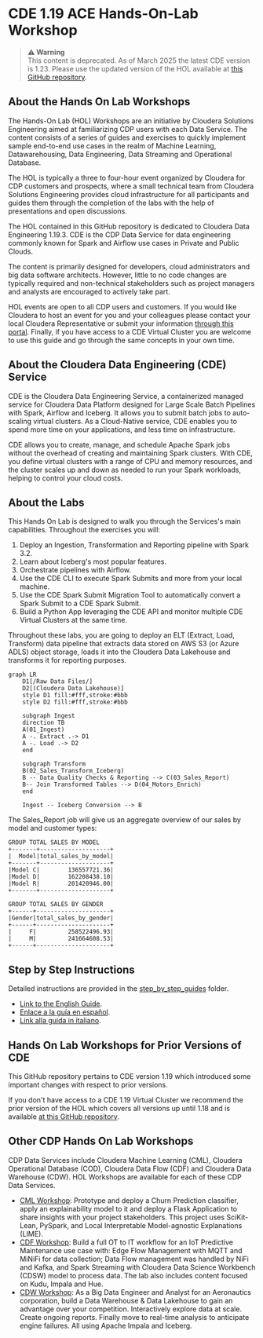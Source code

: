 # CDE 1.19 ACE Hands-On-Lab Workshop

>**⚠ Warning**  
>This content is deprecated. As of March 2025 the latest CDE version is 1.23. Please use the updated version of the HOL available at [this GitHub repository](https://github.com/pdefusco/CDE_123_HOL).

## About the Hands On Lab Workshops

The Hands-On Lab (HOL) Workshops are an initiative by Cloudera Solutions Engineering aimed at familiarizing CDP users with each Data Service. The content consists of a series of guides and exercises to quickly implement sample end-to-end use cases in the realm of Machine Learning, Datawarehousing, Data Engineering, Data Streaming and Operational Database.

The HOL is typically a three to four-hour event organized by Cloudera for CDP customers and prospects, where a small technical team from Cloudera Solutions Engineering provides cloud infrastructure for all participants and guides them through the completion of the labs with the help of presentations and open discussions.

The HOL contained in this GitHub repository is dedicated to Cloudera Data Engineering 1.19.3. CDE is the CDP Data Service for data engineering commonly known for Spark and Airflow use cases in Private and Public Clouds.

The content is primarily designed for developers, cloud administrators and big data software architects. However, little to no code changes are typically required and non-technical stakeholders such as project managers and analysts are encouraged to actively take part.

HOL events are open to all CDP users and customers. If you would like Cloudera to host an event for you and your colleagues please contact your local Cloudera Representative or submit your information [through this portal](https://www.cloudera.com/contact-sales.html). Finally, if you have access to a CDE Virtual Cluster you are welcome to use this guide and go through the same concepts in your own time.

## About the Cloudera Data Engineering (CDE) Service

CDE is the Cloudera Data Engineering Service, a containerized managed service for Cloudera Data Platform designed for Large Scale Batch Pipelines with Spark, Airflow and Iceberg. It allows you to submit batch jobs to auto-scaling virtual clusters. As a Cloud-Native service, CDE enables you to spend more time on your applications, and less time on infrastructure.

CDE allows you to create, manage, and schedule Apache Spark jobs without the overhead of creating and maintaining Spark clusters. With CDE, you define virtual clusters with a range of CPU and memory resources, and the cluster scales up and down as needed to run your Spark workloads, helping to control your cloud costs.

## About the Labs

This Hands On Lab is designed to walk you through the Services's main capabilities. Throughout the exercises you will:

1. Deploy an Ingestion, Transformation and Reporting pipeline with Spark 3.2.
2. Learn about Iceberg's most popular features.
3. Orchestrate pipelines with Airflow.
4. Use the CDE CLI to execute Spark Submits and more from your local machine.
5. Use the CDE Spark Submit Migration Tool to automatically convert a Spark Submit to a CDE Spark Submit.
6. Build a Python App leveraging the CDE API and monitor multiple CDE Virtual Clusters at the same time.

Throughout these labs, you are going to deploy an ELT (Extract, Load, Transform) data pipeline that extracts data stored on AWS S3 (or Azure ADLS) object storage, loads it into the Cloudera Data Lakehouse and transforms it for reporting purposes.

```mermaid
graph LR
    D1[/Raw Data Files/]
    D2[(Cloudera Data Lakehouse)]
    style D1 fill:#fff,stroke:#bbb
    style D2 fill:#fff,stroke:#bbb

    subgraph Ingest
    direction TB
    A(01_Ingest)
    A -. Extract .-> D1
    A -. Load .-> D2
    end    

    subgraph Transform
    B(02_Sales_Transform_Iceberg)
    B -- Data Quality Checks & Reporting --> C(03_Sales_Report)
    B-- Join Transformed Tables --> D(04_Motors_Enrich)
    end

    Ingest -- Iceberg Conversion --> B
```

The Sales_Report job will give us an aggregate overview of our sales by model and customer types:

```
GROUP TOTAL SALES BY MODEL
+-------+--------------------+
|  Model|total_sales_by_model|
+-------+--------------------+
|Model C|        136557721.36|
|Model D|        162208438.10|
|Model R|        201420946.00|
+-------+--------------------+

GROUP TOTAL SALES BY GENDER
+------+---------------------+
|Gender|total_sales_by_gender|
+------+---------------------+
|     F|         258522496.93|
|     M|         241664608.53|
+------+---------------------+
````

## Step by Step Instructions

Detailed instructions are provided in the [step_by_step_guides](https://github.com/pdefusco/CDE119_ACE_WORKSHOP/blob/main/step_by_step_guides/) folder.

* [Link to the English Guide](https://github.com/pdefusco/CDE119_ACE_WORKSHOP/blob/main/step_by_step_guides/english).
* [Enlace a la guía en español](https://github.com/pdefusco/CDE119_ACE_WORKSHOP/blob/main/step_by_step_guides/espanol).
* [Link alla guida in italiano](https://github.com/pdefusco/CDE119_ACE_WORKSHOP/blob/main/step_by_step_guides/italiano).

## Hands On Lab Workshops for Prior Versions of CDE

This GitHub repository pertains to CDE version 1.19 which introduced some important changes with respect to prior versions.

If you don't have access to a CDE 1.19 Virtual Cluster we recommend the prior version of the HOL which covers all versions up until 1.18 and is available [at this GitHub repository](https://github.com/pdefusco/CDE_Tour_ACE_HOL).

## Other CDP Hands On Lab Workshops

CDP Data Services include Cloudera Machine Learning (CML), Cloudera Operational Database (COD), Cloudera Data Flow (CDF) and Cloudera Data Warehouse (CDW). HOL Workshops are available for each of these CDP Data Services.

* [CML Workshop](https://github.com/cloudera/CML_AMP_Churn_Prediction): Prototype and deploy a Churn Prediction classifier, apply an explainability model to it and deploy a Flask Application to share insights with your project stakeholders. This project uses SciKit-Lean, PySpark, and Local Interpretable Model-agnostic Explanations (LIME).
* [CDF Workshop](https://github.com/cloudera-labs/edge2ai-workshop): Build a full OT to IT workflow for an IoT Predictive Maintenance use case with: Edge Flow Management with MQTT and MiNiFi for data collection; Data Flow management was handled by NiFi and Kafka, and Spark Streaming with Cloudera Data Science Workbench (CDSW) model to process data. The lab also includes content focused on Kudu, Impala and Hue.
* [CDW Workshop](https://github.com/pdefusco/cdw-workshop): As a Big Data Engineer and Analyst for an Aeronautics corporation, build a Data Warehouse & Data Lakehouse to gain an advantage over your competition. Interactively explore data at scale. Create ongoing reports. Finally move to real-time analysis to anticipate engine failures. All using Apache Impala and Iceberg.
